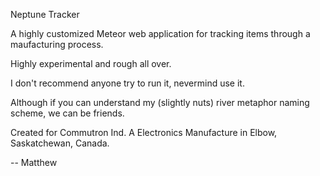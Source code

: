 Neptune Tracker

A highly customized Meteor web application for tracking items through a maufacturing process.

Highly experimental and rough all over.

I don't recommend anyone try to run it, nevermind use it.

Although if you can understand my (slightly nuts) river metaphor naming scheme, we can be friends.

Created for Commutron Ind. A Electronics Manufacture in Elbow, Saskatchewan, Canada.

-- Matthew